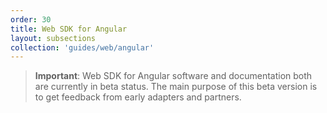 ```yaml
---
order: 30
title: Web SDK for Angular
layout: subsections
collection: 'guides/web/angular'
---
```


> **Important**: Web SDK for Angular software and documentation both are currently in beta status. The main purpose of this beta version is to get feedback from early adapters and partners.
